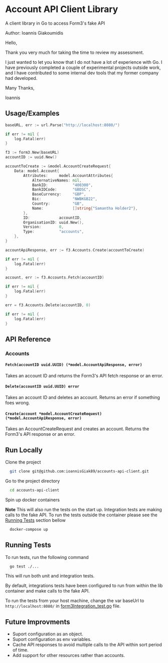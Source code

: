 # Account API Client Library

A client library in Go to access Form3's fake API

Author: Ioannis Giakoumidis

Hello, 

Thank you very much for taking the time to review my assessment. 

I just wanted to let you know that I do not have a lot of experience with Go. I have previously completed a couple of experimental projects outside work,
and I have contributed to some internal dev tools that my former company had developed.

Many Thanks,

Ioannis 


## Usage/Examples

```go
baseURL, err := url.Parse("http://localhost:8080/")

if err != nil {
    log.Fatal(err)
}

f3 := form3.New(baseURL)
accountID := uuid.New()

accountToCreate := &model.AccountCreateRequest{
    Data: model.Account{
        Attributes:     model.AccountAttributes{
            AlternativeNames: nil,
            BankID:           "400300",
            BankIDCode:       "GBDSC",
            BaseCurrency:     "GBP",
            Bic:              "NWBKGB22",
            Country:          "GB",
            Name:             []string{"Samantha Holder2"},
        },
        ID:             accountID,
        OrganisationID: uuid.New(),
        Version:        0,
        Type:           "accounts",
    },
}

accountApiResponse, err := f3.Accounts.Create(accountToCreate)

if err != nil {
    log.Fatal(err)
}

account, err := f3.Accounts.Fetch(accountID)

if err != nil {
    log.Fatal(err)
}

err = f3.Accounts.Delete(accountID, 0)

if err != nil {
    log.Fatal(err)
}
```

  
## API Reference

### Accounts

#### `Fetch(accountID uuid.UUID) (*model.AccountApiResponse, error)`

Takes an account ID and returns the Form3's API fetch response or an error.

#### `Delete(accountID uuid.UUID) error`

Takes an account ID and deletes an account. Returns an error if something foes wrong.

#### `Create(account *model.AccountCreateRequest) (*model.AccountApiResponse, error)`

Takes an AccountCreateRequest and creates an account. Returns the Form3's API response or an error.


  
## Run Locally

Clone the project

```bash
  git clone git@github.com:ioannisGiak89/accounts-api-client.git
```

Go to the project directory

```bash
  cd accounts-api-client
```

Spin up docker containers

**Note** This will also run the tests on the start up. Integration tests are making calls to the fake API. To run the tests outside the container please see the [Running Tests](#Running-Tests) section bellow

```bash
  docker-compose up
```


  
## Running Tests

To run tests, run the following command

```bash
  go test ./...
```

This will run both unit and integration tests. 

By default, integrations tests have been configured to run from within the lib container and make calls to the fake API.

To run the tests from your host machine, change the var baseUrl to `http://localhost:8080/` in [form3Integration_test.go](https://github.com/ioannisGiak89/accounts-api-client/blob/main/pkg/form3/form3Integration_test.go#L17) file.
## Future Improvments

* Suport configuration as an object.
* Suport configuration as env variables.
* Cache API responses to avoid multiple calls to the API within sort period of time.
* Add support for other resources rather than accounts.
